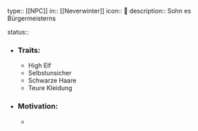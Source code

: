 type:: [[NPC]]
in:: [[Neverwinter]] 
icon:: 👤
description:: Sohn es Bürgermeisterns

status::

- ### Traits:
	- High Elf
	- Selbstunsicher
	- Schwarze Haare
	- Teure Kleidung
- ### Motivation:
	-
